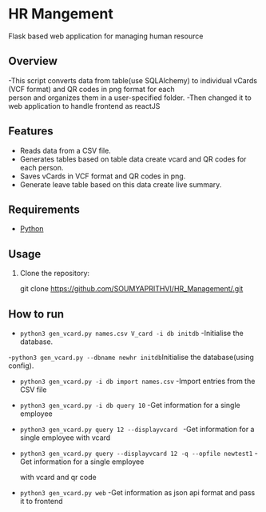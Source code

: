 # HR Mangement
Flask based web application for managing human resource 

## Overview

-This script converts data from table(use SQLAlchemy) to individual vCards (VCF format) and QR codes in png format for each    
 person and organizes them in a user-specified folder.
-Then changed it to web application to handle frontend as reactJS


## Features

- Reads data from a CSV file.
- Generates tables based on table data create vcard and QR codes for each person.
- Saves vCards in VCF format and QR codes in png.
- Generate leave table based on this data create live summary.

## Requirements

- [Python](https://www.python.org/) 

## Usage

1. Clone the repository:

   git clone https://github.com/SOUMYAPRITHVI/HR_Management/.git

## How to run

- `python3 gen_vcard.py names.csv V_card -i db initdb` -Initialise the database.

-`python3 gen_vcard.py --dbname newhr initdb`Initialise the database(using config).

- `python3 gen_vcard.py -i db import names.csv` -Import entries from the CSV file

- `python3 gen_vcard.py -i db query 10` -Get information for a single employee

- `python3 gen_vcard.py query 12 --displayvcard ` -Get information for a single employee with vcard

- `python3 gen_vcard.py query --displayvcard 12 -q --opfile newtest1` -Get information for a single employee 

   with vcard and qr code

- `python3 gen_vcard.py web` -Get information as json api format and pass it to frontend


